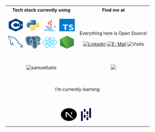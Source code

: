 


<table width="100%">
  <tr>
  <th>Tech stack currently using</th>
  <th>Find me at</th>
  </tr>
  <tr>
  <td width="50%">

 <p align = "center">
 
   <img align="center" height="40" width="50" src="https://raw.githubusercontent.com/devicons/devicon/master/icons/cplusplus/cplusplus-plain.svg">
  <img align="center" height="40" width="50" src="https://raw.githubusercontent.com/devicons/devicon/master/icons/python/python-original.svg">
  <img align="center" height="40" width="50" src="https://raw.githubusercontent.com/devicons/devicon/master/icons/java/java-original.svg">
  <img align="center" height="40" width="50" src="https://raw.githubusercontent.com/devicons/devicon/master/icons/typescript/typescript-plain.svg">
  
  
  
 </p>
  <p align = "center">
    
  <img align="center" height="40" width="50" src="https://raw.githubusercontent.com/devicons/devicon/master/icons/mysql/mysql-original.svg">
  <img align="center" height="40" width="50" src="https://raw.githubusercontent.com/devicons/devicon/master/icons/postgresql/postgresql-original.svg">
  <img align="center" height="40" width="50" src="https://raw.githubusercontent.com/devicons/devicon/master/icons/react/react-original.svg">
  <img align="center" height="40" width="50" src="https://raw.githubusercontent.com/devicons/devicon/master/icons/nodejs/nodejs-original.svg"> 
  </p>
  </td>
  <td width="51%">

<br><p align="center">Everything here is Open Source!<br><br>
[![Linkedin](https://img.shields.io/badge/linked-in-369?style=flat-square&logo=linkedin&logoColor=white&color=blue)](https://www.linkedin.com/in/samuel-batistela/)
[![E-Mail](https://img.shields.io/badge/email-reveal-2a8?style=flat-square&logo=gmail&logoColor=white)](https://mailhide.io/e/6BeKyFTw)
![Visits](https://komarev.com/ghpvc/?username=samuelbatis)

</p>
  </td>
  <tr>
  <td width = "50%">
  <br>
  <p align = "center"><img src="https://github-readme-stats.vercel.app/api/top-langs/?username=samuelbatis&layout=compact&show_icons=true&theme=onedark&locale=en&count_private=true&langs_count=8" alt="samuelbatis" /></p>
  </td>
  <td width = "50%">
  <br>
  <p align = "center"><img height="155em" src="https://github-readme-stats.vercel.app/api?username=SamuelBatis&show_icons=true&theme=onedark&include_all_commits=true&count_private=true"/></p>
  </td>
  <tr>
  <td colspan = 2><br><p align = "center"> I’m currently learning </p></td>
  <tr>
  <td colspan=2 width ="50%">
  <br>
  <p align="center">
  <img align="center" height="40" width="50" src="https://raw.githubusercontent.com/devicons/devicon/master/icons/nextjs/nextjs-original.svg">
  <img align="center" height="40" width="50" src="https://raw.githubusercontent.com/devicons/devicon/master/icons/pandas/pandas-original.svg">
  </p>
  </table>

[//]: <> (The `&nbsp;` is to have Aphelion take up more space)

